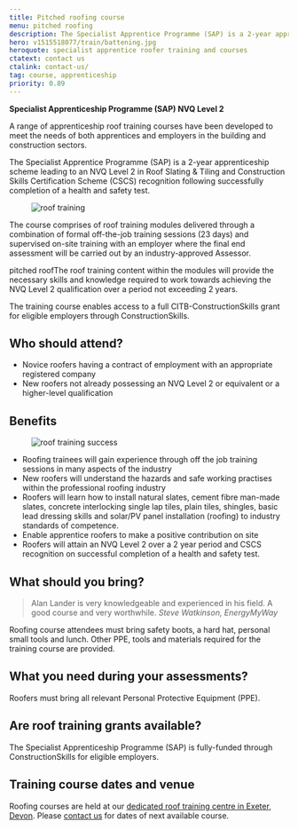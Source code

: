 ```yaml
---
title: Pitched roofing course
menu: pitched roofing
description: The Specialist Apprentice Programme (SAP) is a 2-year apprentice roofer training course leading to an NVQ Level 2 in Roof Slating and Tiling and Construction Skills Certification Scheme (CSCS) recognition.
hero: v1515518077/train/battening.jpg
heroquote: specialist apprentice roofer training and courses
ctatext: contact us
ctalink: contact-us/
tag: course, apprenticeship
priority: 0.89
---
```


**Specialist Apprenticeship Programme (SAP) NVQ Level 2**

A range of apprenticeship roof training courses have been developed to meet the needs of both apprentices and employers in the building and construction sectors.

The Specialist Apprentice Programme (SAP) is a 2-year apprenticeship scheme leading to an NVQ Level 2 in Roof Slating & Tiling and Construction Skills Certification Scheme (CSCS) recognition following successfully completion of a health and safety test.

<figure data-href="[imagecdn]v1515518078/train/roofing2.jpg" class="progressive replace inline">
  <img src="[imagecdn]c_scale,w_30/v1515518078/train/roofing2.jpg" alt="roof training" class="preview" />
</figure>

The course comprises of roof training modules delivered through a combination of formal off-the-job training sessions (23 days) and supervised on-site training with an employer where the final end assessment will be carried out by an industry-approved Assessor.

pitched roofThe roof training content within the modules will provide the necessary skills and knowledge required to work towards achieving the NVQ Level 2 qualification over a period not exceeding 2 years.

The training course enables access to a full CITB-ConstructionSkills grant for eligible employers through ConstructionSkills.


## Who should attend?

* Novice roofers having a contract of employment with an appropriate registered company
* New roofers not already possessing an NVQ Level 2 or equivalent or a higher-level qualification


## Benefits

<figure data-href="[imagecdn]v1515518078/train/team3.jpg" class="progressive replace inline alt">
  <img src="[imagecdn]c_scale,w_50/v1515518078/train/team3.jpg" alt="roof training success" class="preview" />
</figure>

* Roofing trainees will gain experience through off the job training sessions in many aspects of the industry
* New roofers will understand the hazards and safe working practises within the professional roofing industry
* Roofers will learn how to install natural slates, cement fibre man-made slates, concrete interlocking single lap tiles, plain tiles, shingles, basic lead dressing skills and solar/PV panel installation (roofing) to industry standards of competence.
* Enable apprentice roofers to make a positive contribution on site
* Roofers will attain an NVQ Level 2 over a 2 year period and CSCS recognition on successful completion of a health and safety test.


## What should you bring?

> Alan Lander is very knowledgeable and experienced in his field. A good course and very worthwhile.
<cite>Steve Watkinson, EnergyMyWay</cite>

Roofing course attendees must bring safety boots, a hard hat, personal small tools and lunch. Other PPE, tools and materials required for the training course are provided.


## What you need during your assessments?

Roofers must bring all relevant Personal Protective Equipment (PPE).


## Are roof training grants available?

The Specialist Apprenticeship Programme (SAP) is fully-funded through ConstructionSkills for eligible employers.


## Training course dates and venue

Roofing courses are held at our [dedicated roof training centre in Exeter, Devon]([root]about-us/roof-training-centre/). Please [contact us]([root]contact-us/) for dates of next available course.
